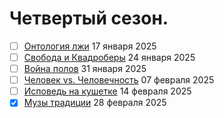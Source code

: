 # Четвертый сезон.

- [ ] [Онтология лжи](ontology_of_lies.md) 17 января 2025
- [ ] [Свобода и Квадроберы](freedom-and-quadrobers.md) 24 января 2025
- [ ] [Война полов](battle_of_the_sexes.md) 31 января 2025
- [ ] [Человек vs. Человечность](human_vs_humanity.md) 07 февраля 2025
- [ ] [Исповедь на кушетке](confession_on_the_couch.md) 14 февраля 2025
- [x] [Музы традиции](muses_of_tradition.md) 28 февраля 2025
